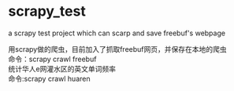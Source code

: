 # scrapy_test  
  a scrapy test project which can scarp and save freebuf's webpage
  
用scrapy做的爬虫，目前加入了抓取freebuf网页，并保存在本地的爬虫  
命令：scrapy crawl freebuf    
统计华人e网灌水区的英文单词频率  
命令:scrapy crawl huaren  
